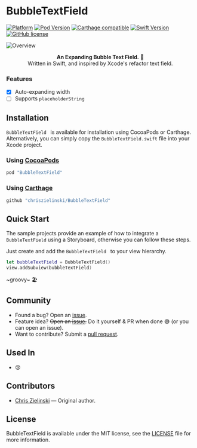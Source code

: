
# BubbleTextField

[![Platform](https://img.shields.io/cocoapods/p/BubbleTextField.svg?style=flat)](http://cocoadocs.org/docsets/BubbleTextField) 
[![Pod Version](https://img.shields.io/cocoapods/v/BubbleTextField.svg?style=flat)](http://cocoadocs.org/docsets/BubbleTextField/) 
[![Carthage compatible](https://img.shields.io/badge/Carthage-compatible-4BC51D.svg?style=flat)](https://github.com/Carthage/Carthage)
[![Swift Version](https://img.shields.io/badge/language-swift%204.1-brightgreen.svg)](https://developer.apple.com/swift) 
[![GitHub license](https://img.shields.io/badge/license-MIT-lightgrey.svg)](https://github.com/chriszielinski/BubbleTextField/blob/master/LICENSE)

![Overview](https://github.com/chriszielinski/BubbleTextField/raw/master/readme-assets/BubbleTextField.gif)

<p align="center"><b>An Expanding Bubble Text Field.</b> 💬<br> Written in Swift, and inspired by Xcode's refactor text field.
<br>

### Features
- [x] Auto-expanding width
- [ ] Supports `placeholderString`

## Installation
`BubbleTextField ` is available for installation using CocoaPods or Carthage.  Alternatively, you can simply copy the `BubbleTextField.swift` file into your Xcode project.

### Using [CocoaPods](http://cocoapods.org/)

```ruby
pod "BubbleTextField"
```

### Using [Carthage](https://github.com/Carthage/Carthage)

```ruby
github "chriszielinski/BubbleTextField"
```

## Quick Start

The sample projects provide an example of how to integrate a `BubbleTextField` using a Storyboard, otherwise you can follow these steps.

Just create and add the `BubbleTextField ` to your view hierarchy.

```swift
let bubbleTextField = BubbleTextField()
view.addSubview(bubbleTextField)
```

\~groovy\~ 🏖️

## Community

- Found a bug? Open an [issue](https://github.com/chriszielinski/BubbleTextField/issues).
- Feature idea? ~~Open an [issue](https://github.com/chriszielinski/BubbleTextField/issues).~~ Do it yourself & PR when done 😅 (or you can open an issue).
- Want to contribute? Submit a [pull request](https://github.com/chriszielinski/BubbleTextField/pulls).

## Used In

- 😢

## Contributors

- [Chris Zielinski](https://github.com/chriszielinski) — Original author.

## License

BubbleTextField is available under the MIT license, see the [LICENSE](https://github.com/chriszielinski/BubbleTextField/blob/master/LICENSE) file for more information.

